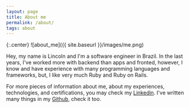 ```yaml
---
layout: page
title: About me
permalink: /about/
tags: about
---
```


<style>
  img[alt=about_me] {
    width: 200px;
  }
</style>

{:.center}
![about_me]({{ site.baseurl }}/images/me.png)

Hey, my name is Lincoln and I'm a software engineer in Brazil. In the last years, I've worked more with backend than apps and fronted, however, I know and have experience with many programming languages and frameworks, but, I like very much Ruby and Ruby on Rails.

For more pieces of information about me, about my experiences, technologies, and certifications, you may check my [Linkedin](https://www.linkedin.com/in/lincoln-rodrigues-268187103). I've written many things in my [Github](https://github.com/linqueta), check it too.
